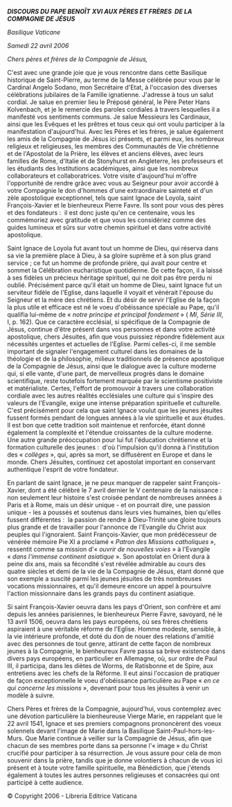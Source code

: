 ***DISCOURS DU PAPE BENOÎT*** ***XVI* *AUX PÈRES ET FRÈRES  DE LA COMPAGNIE DE JÉSUS***

*Basilique Vaticane*

*Samedi 22 avril 2006*

*Chers pères et frères de la Compagnie de Jésus,*

C'est avec une grande joie que je vous rencontre dans cette Basilique historique de Saint-Pierre, au terme de la Messe célébrée pour vous par le Cardinal Angelo Sodano, mon Secrétaire d'Etat, à l'occasion des diverses célébrations jubilaires de la Famille ignatienne. J'adresse à tous un salut cordial. Je salue en premier lieu le Préposé général, le Père Peter Hans Kolvenbach, et je le remercie des paroles cordiales à travers lesquelles il a manifesté vos sentiments communs. Je salue Messieurs les Cardinaux, ainsi que les Evêques et les prêtres et tous ceux qui ont voulu participer à la manifestation d'aujourd'hui. Avec les Pères et les frères, je salue également les amis de la Compagnie de Jésus ici présents, et parmi eux, les nombreux religieux et religieuses, les membres des Communautés de Vie chrétienne et de l'Apostolat de la Prière, les élèves et anciens élèves, avec leurs familles de Rome, d'Italie et de Stonyhurst en Angleterre, les professeurs et les étudiants des Institutions académiques, ainsi que les nombreux collaborateurs et collaboratrices. Votre visite d'aujourd'hui m'offre l'opportunité de rendre grâce avec vous au Seigneur pour avoir accordé à votre Compagnie le don d'hommes d'une extraordinaire sainteté et d'un zèle apostolique exceptionnel, tels que saint Ignace de Loyola, saint François-Xavier et le bienheureux Pierre Favre. Ils sont pour vous des pères et des fondateurs :  il est donc juste qu'en ce centenaire, vous les commémoriez avec gratitude et que vous les considériez comme des guides lumineux et sûrs sur votre chemin spirituel et dans votre activité apostolique.

Saint Ignace de Loyola fut avant tout un homme de Dieu, qui réserva dans sa vie la première place à Dieu, à sa gloire suprême et à son plus grand service ; ce fut un homme de profonde prière, qui avait pour centre et sommet la Célébration eucharistique quotidienne. De cette façon, il a laissé à ses fidèles un précieux héritage spirituel, qui ne doit pas être perdu ni oublié. Précisément parce qu'il était un homme de Dieu, saint Ignace fut un serviteur fidèle de l'Eglise, dans laquelle il voyait et vénérait l'épouse du Seigneur et la mère des chrétiens. Et du désir de servir l'Eglise de la façon la plus utile et efficace est né le voeu d'obéissance spéciale au Pape, qu'il qualifia lui-même de « *notre principe et principal fondement* » ( *MI*, *Série III*, I, p. 162). Que ce caractère ecclésial, si spécifique de la Compagnie de Jésus, continue d'être présent dans vos personnes et dans votre activité apostolique, chers Jésuites, afin que vous puissiez répondre fidèlement aux nécessités urgentes et actuelles de l'Eglise. Parmi celles-ci, il me semble important de signaler l'engagement culturel dans les domaines de la théologie et de la philosophie, milieux traditionnels de présence apostolique de la Compagnie de Jésus, ainsi que le dialogue avec la culture moderne qui, si elle vante, d'une part, de merveilleux progrès dans le domaine scientifique, reste toutefois fortement marquée par le scientisme positiviste et matérialiste. Certes, l'effort de promouvoir à travers une collaboration cordiale avec les autres réalités ecclésiales une culture qui s'inspire des valeurs de l'Evangile, exige une intense préparation spirituelle et culturelle. C'est précisément pour cela que saint Ignace voulut que les jeunes jésuites fussent formés pendant de longues années à la vie spirituelle et aux études. Il est bon que cette tradition soit maintenue et renforcée, étant donné également la complexité et l'étendue croissantes de la culture moderne. Une autre grande préoccupation pour lui fut l'éducation chrétienne et la formation culturelle des jeunes :  d'où l'impulsion qu'il donna à l'institution des « *collèges* », qui, après sa mort, se diffusèrent en Europe et dans le monde. Chers Jésuites, continuez cet apostolat important en conservant authentique l'esprit de votre fondateur.

En parlant de saint Ignace, je ne peux manquer de rappeler saint François-Xavier, dont a été célébré le 7 avril dernier le V centenaire de la naissance :  non seulement leur histoire s'est croisée pendant de nombreuses années à Paris et à Rome, mais un désir unique - et on pourrait dire, une passion unique - les a poussés et soutenus dans leurs vies humaines, bien qu'elles fussent différentes :  la passion de rendre à Dieu-Trinité une gloire toujours plus grande et de travailler pour l'annonce de l'Evangile du Christ aux peuples qui l'ignoraient. Saint François-Xavier, que mon prédécesseur de vénérée mémoire Pie XI a proclamé « *Patron des Missions catholiques* », ressentit comme sa mission d'« *ouvrir de nouvelles voies* » à l'Evangile « *dans l'immense continent asiatique* ». Son apostolat en Orient dura à peine dix ans, mais sa fécondité s'est révélée admirable au cours des quatre siècles et demi de la vie de la Compagnie de Jésus, étant donné que son exemple a suscité parmi les jeunes jésuites de très nombreuses vocations missionnaires, et qu'il demeure encore un appel à poursuivre l'action missionnaire dans les grands pays du continent asiatique.

Si saint François-Xavier oeuvra dans les pays d'Orient, son confrère et ami depuis les années parisiennes, le bienheureux Pierre Favre, savoyard, né le 13 avril 1506, oeuvra dans les pays européens, où ses frères chrétiens aspiraient à une véritable réforme de l'Eglise. Homme modeste, sensible, à la vie intérieure profonde, et doté du don de nouer des relations d'amitié avec des personnes de tout genre, attirant de cette façon de nombreux jeunes à la Compagnie, le bienheureux Favre passa sa brève existence dans divers pays européens, en particulier en Allemagne, où, sur ordre de Paul III, il participa, dans les diètes de Worms, de Ratisbonne et de Spire, aux entretiens avec les chefs de la Réforme. Il eut ainsi l'occasion de pratiquer de façon exceptionnelle le voeu d'obéissance particulière au Pape « *en ce qui concerne les missions* », devenant pour tous les jésuites à venir un modèle à suivre.

Chers Pères et frères de la Compagnie, aujourd'hui, vous contemplez avec une dévotion particulière la bienheureuse Vierge Marie, en rappelant que le 22 avril 1541, Ignace et ses premiers compagnons prononcèrent des voeux solennels devant l'image de Marie dans la Basilique Saint-Paul-hors-les-Murs. Que Marie continue à veiller sur la Compagnie de Jésus, afin que chacun de ses membres porte dans sa personne l'« image » du Christ crucifié pour participer à sa résurrection. Je vous assure pour cela de mon souvenir dans la prière, tandis que je donne volontiers à chacun de vous ici présent et à toute votre famille spirituelle, ma Bénédiction, que j'étends également à toutes les autres personnes religieuses et consacrées qui ont participé à cette audience.

© Copyright 2006 - Libreria Editrice Vaticana